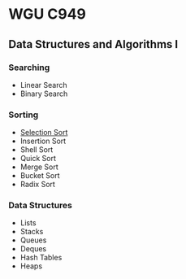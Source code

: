 # WGU C949
## Data Structures and Algorithms I

### Searching
- Linear Search
- Binary Search

### Sorting
- [Selection Sort](./sorting/selection-sort)
- Insertion Sort
- Shell Sort
- Quick Sort
- Merge Sort
- Bucket Sort
- Radix Sort

### Data Structures
- Lists
- Stacks
- Queues
- Deques
- Hash Tables
- Heaps
